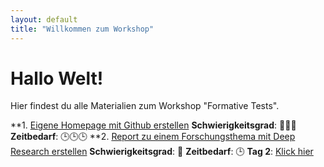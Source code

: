 ```yaml
---
layout: default
title: "Willkommen zum Workshop"
---
```


# Hallo Welt!
Hier findest du alle Materialien zum Workshop "Formative Tests".

**1. [Eigene Homepage mit Github erstellen](./1_Homepage_auf_Github_erstellen.md)  **Schwierigkeitsgrad**: 🤖🤖🤖 **Zeitbedarf**: 🕒🕒🕒
**2. [Report zu einem Forschungsthema mit Deep Research erstellen](./2_Report_mit_Deepseek_erstellen.md)  **Schwierigkeitsgrad**: 🤖 **Zeitbedarf**: 🕒
**Tag 2**: [Klick hier](./tag2.md)
